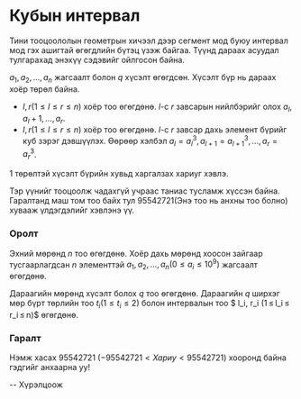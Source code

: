 Кубын интервал
==============
Тини тооцоололын геометрын хичээл дээр сегмент мод буюу интервал мод гэх ашигтай
өгөгдлийн бүтэц үзэж байгаа. Түүнд дараах асуудал тулгарахад энэхүү сэдэвийг
ойлгосон байна.

$a_1, a_2, ..., a_n$ жагсаалт болон $q$ хүсэлт өгөгдсөн. Хүсэлт бүр нь дараах хоёр төрөл байна.

 - $l,r(1 ≤ l ≤ r ≤ n)$ хоёр тоо өгөгдөнө. $l$-с $r$ завсарын нийлбэрийг олох
   $a_l, a_l + 1, ..., a_r$.
 - $l,r(1 ≤ l ≤ r ≤ n)$ хоёр тоо өгөгдөнө. $l$-с $r$ завсар дахь элемент бүрийг
   куб зэрэг дэвшүүлэх. Өөрөөр хэлбэл
   $a_l = a_l^3, a_{l + 1} = a_{l + 1}^3, ..., a_r = a_r^3$.

$1$ төрөлтэй хүсэлт бүрийн хувьд харгалзах хариуг хэвлэ.

Тэр үүнийг тооцоолж чадахгүй учраас таниас тусламж хүссэн байна. Гаралтанд маш том тоо байх тул 95542721(Энэ тоо нь анхны тоо болно) хувааж үлдэгдэлийг хэвлэнэ үү.


### Оролт
Эхний мөрөнд $n$ тоо өгөгдөнө. Хоёр дахь мөрөнд хоосон зайгаар тусгаарлагдсан
$n$ элементтэй $a_1, a_2, ..., a_n (0 ≤ a_i ≤ 10^9)$ жагсаалт өгөгдөнө.

Дараагийн мөрөнд хүсэлт болох $q$ тоо өгөгдөнө. Дараагийн $q$ ширхэг мөр бүрт
төрлийн тоо $t_i (1 ≤ t_i ≤ 2)$ болон интервалын тоо $ l_i, r_i
(1 ≤ l_i ≤ r_i ≤ n)$ өгөгдөнө.


### Гаралт
Нэмж хасах $95542721$ ($-95542721 < Хариу < 95542721$) хооронд байна гэдгийг анхаарна уу!

-- Хүрэлцоож
